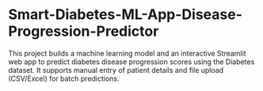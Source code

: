 # Smart-Diabetes-ML-App-Disease-Progression-Predictor
This project builds a machine learning model and an interactive Streamlit web app to predict diabetes disease progression scores using the Diabetes dataset.   It supports manual entry of patient details and file upload (CSV/Excel) for batch predictions.
